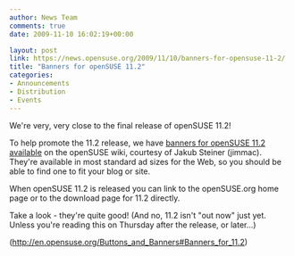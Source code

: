 ```yaml
---
author: News Team
comments: true
date: 2009-11-10 16:02:19+00:00

layout: post
link: https://news.opensuse.org/2009/11/10/banners-for-opensuse-11-2/
title: "Banners for openSUSE 11.2"
categories:
- Announcements
- Distribution
- Events
---
```

We're very, very close to the final release of openSUSE 11.2!

To help promote the 11.2 release, we have [banners for openSUSE 11.2 available](http://en.opensuse.org/Buttons_and_Banners#Banners_for_11.2) on the openSUSE wiki, courtesy of Jakub Steiner (jimmac). They're available in most standard ad sizes for the Web, so you should be able to find one to fit your blog or site.

When openSUSE 11.2 is released you can link to the openSUSE.org home page or to the download page for 11.2 directly.

Take a look - they're quite good! (And no, 11.2 isn't "out now" just yet. Unless you're reading this on Thursday after the release, or later...)

(http://en.opensuse.org/Buttons_and_Banners#Banners_for_11.2)		
